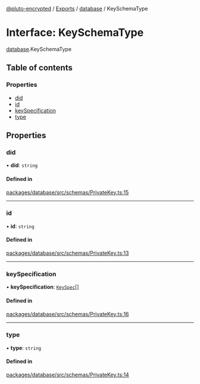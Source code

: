 [@pluto-encrypted](../README.md) / [Exports](../modules.md) / [database](../modules/database.md) / KeySchemaType

# Interface: KeySchemaType

[database](../modules/database.md).KeySchemaType

## Table of contents

### Properties

- [did](database.KeySchemaType.md#did)
- [id](database.KeySchemaType.md#id)
- [keySpecification](database.KeySchemaType.md#keyspecification)
- [type](database.KeySchemaType.md#type)

## Properties

### did

• **did**: `string`

#### Defined in

[packages/database/src/schemas/PrivateKey.ts:15](https://github.com/atala-community-projects/pluto-encrypted/blob/6657898/packages/database/src/schemas/PrivateKey.ts#L15)

___

### id

• **id**: `string`

#### Defined in

[packages/database/src/schemas/PrivateKey.ts:13](https://github.com/atala-community-projects/pluto-encrypted/blob/6657898/packages/database/src/schemas/PrivateKey.ts#L13)

___

### keySpecification

• **keySpecification**: [`KeySpec`](database.KeySpec.md)[]

#### Defined in

[packages/database/src/schemas/PrivateKey.ts:16](https://github.com/atala-community-projects/pluto-encrypted/blob/6657898/packages/database/src/schemas/PrivateKey.ts#L16)

___

### type

• **type**: `string`

#### Defined in

[packages/database/src/schemas/PrivateKey.ts:14](https://github.com/atala-community-projects/pluto-encrypted/blob/6657898/packages/database/src/schemas/PrivateKey.ts#L14)
